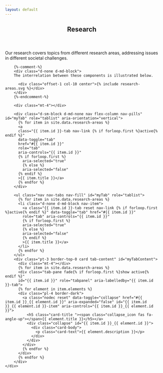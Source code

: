 ```yaml
---
layout: default
---
```

<style type="text/css">
  .collapse_icon {
    margin-right : 1ex;
  }
  .collapsed .collapse_icon {
    -webkit-transform: rotate(180deg);
    -moz-transform: rotate(180deg);
    -ms-transform: rotate(180deg);
    -o-transform: rotate(180deg);
    transform: rotate(180deg);
  }
</style>
<script type="text/javascript" charset="utf-8">

  var open_tab_imp = function( item, tab ){
    $( '[id*="-item"]')
      .filter("[aria-expanded=true]")
      .filter(":not(" + item + "-item" + ")")
      .each(function(i, e) {
        $( e ).trigger( 'click' );
    });
    // $( tab + "-tab" ).trigger( 'click' );
    tab = tab.substring( 1, tab.length );
    $( "." + tab + "-tab" ).each( function(i, e) {
      $( e ).trigger( 'click' );
    });
    if( $( item + "-item" ).attr( "aria-expanded" ) == "false" ){
      $( item + "-item" ).trigger( 'click' );
    }
    //return false;
  }

  var open_tab = function() {
    item = $( this ).attr( "xlink:href" );
    tab = item.split( "_" )[0];
    open_tab_imp( item, tab );
  };

  $( document ).ready( function() {
    $( "svg a" ).each( function( i, el ) {
      $( el ).click( open_tab );
    });
    var hash = window.location.href.substring( window.location.href.indexOf("#") );
    var tab_item = decodeURIComponent( hash );
    var tab = tab_item.split( "_" )[0];
    var item = tab_item;
    open_tab_imp( item, tab );
  });
</script>

<article id="main">
  <header class="major container">
    <h1 id="research-areas">Research</h1>
  </header>
  <section class="wrapper card card-body style4 container">
    <div class="content">
        Our research covers topics from different research areas, addressing issues in different societal challenges.

        {%-comment-%}
        <div class="d-none d-md-block">
        The interrelation between these components is illustrated below.

          <div class="offset-1 col-10 center">{% include research-areas.svg %}</div>
        </div>
        {%-endcomment-%}

        <div class="mt-4"></div>

        <div class="d-sm-block d-md-none nav flex-column nav-pills" id="myTab" role="tablist" aria-orientation="vertical">
          {% for item in site.data.research-areas %}
          <a
          class="{{ item.id }}-tab nav-link {% if forloop.first %}active{% endif %}"
          data-toggle="tab"
          href="#{{ item.id }}"
          role="tab"
          aria-controls="{{ item.id }}"
          {% if forloop.first %}
            aria-selected="true"
            {% else %}
            aria-selected="false"
          {% endif %}
          >{{ item.title }}</a>
          {% endfor %}
        </div>

        <ul class="nav nav-tabs nav-fill" id="myTab" role="tablist">
          {% for item in site.data.research-areas %}
          <li class="d-none d-md-block nav-item">
            <a class="{{ item.id }}-tab reset nav-link {% if forloop.first %}active{% endif %}" data-toggle="tab" href="#{{ item.id }}"
            role="tab" aria-controls="{{ item.id }}"
            {% if forloop.first %}
            aria-selected="true"
            {% else %}
            aria-selected="false"
            {% endif %}
            >{{ item.title }}</a>
          </li>
          {% endfor %}
        </ul>
        <div class="pt-3 border-top-0 card tab-content" id="myTabContent">
          <div class="mt-4"></div>
          {% for item in site.data.research-areas %}
          <div class="tab-pane fade{% if forloop.first %}show active{% endif %}"
          id="{{ item.id }}" role="tabpanel" aria-labelledby="{{ item.id }}-tab">
          {% for element in item.elements %}
          <div class="pl-4 border-dark">
            <a class="nodec reset" data-toggle="collapse" href="#{{ item.id }}_{{ element.id }}" aria-expanded="false" id="{{ item.id }}_{{ element.id }}-item" aria-controls="{{ item.id }}_{{ element.id }}">
              <h5 class="card-title "><span class="collapse_icon fas fa-angle-up"></span>{{ element.title }}</h5></a>
              <div class="collapse" id="{{ item.id }}_{{ element.id }}">
                <div class="card-body">
                  <p class="card-text">{{ element.description }}</p>
                </div>
              </div>
            </div>
            {% endfor %}
          </div>
          {% endfor %}
        </div>
    </div>
  </section>
</article>
